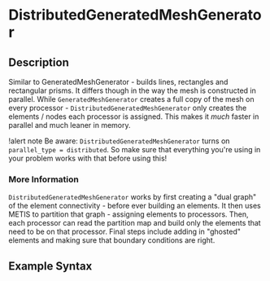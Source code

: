 # DistributedGeneratedMeshGenerator

<!---!syntax description /MeshGenerators/DistributedGeneratedMeshGenerator--->

## Description

Similar to GeneratedMeshGenerator - builds lines, rectangles and rectangular prisms.  It differs though in the way the mesh is constructed in parallel.  While `GeneratedMeshGenerator` creates a full copy of the mesh on every processor - `DistributedGeneratedMeshGenerator` only creates the elements / nodes each processor is assigned.  This makes it _much_ faster in parallel and much leaner in memory.

!alert note
Be aware: `DistributedGeneratedMeshGenerator` turns on `parallel_type = distributed`.  So make sure that everything you're using in your problem works with that before using this!

### More Information

`DistributedGeneratedMeshGenerator` works by first creating a "dual graph" of the element connectivity - before ever building an elements.  It then uses METIS to partition that graph - assigning elements to processors.  Then, each processor can read the partition map and build only the elements that need to be on that processor.  Final steps include adding in "ghosted" elements and making sure that boundary conditions are right.

## Example Syntax

<!---!syntax parameters /MeshGenerators/DistributedGeneratedMeshGenerator--->

<!---!syntax inputs /MeshGenerators/DistributedGeneratedMeshGenerator--->

<!---!syntax children /MeshGenerators/DistributedGeneratedMeshGenerator--->
